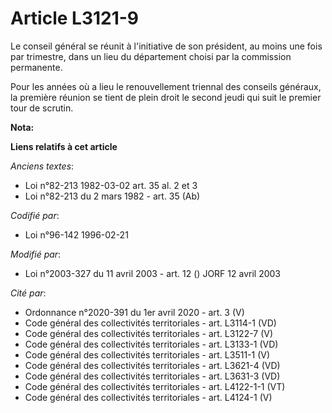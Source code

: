 # Article L3121-9

Le conseil général se réunit à l'initiative de son président, au moins une fois par trimestre, dans un lieu du département
choisi par la commission permanente.

Pour les années où a lieu le renouvellement triennal des conseils généraux, la première réunion se tient de plein droit le
second jeudi qui suit le premier tour de scrutin.

**Nota:**



**Liens relatifs à cet article**

_Anciens textes_:

  - Loi n°82-213 1982-03-02 art. 35 al. 2 et 3
  - Loi n°82-213 du 2 mars 1982 - art. 35 (Ab)

_Codifié par_:

  - Loi n°96-142 1996-02-21

_Modifié par_:

  - Loi n°2003-327 du 11 avril 2003 - art. 12 () JORF 12 avril 2003

_Cité par_:

  - Ordonnance n°2020-391 du 1er avril 2020 - art. 3 (V)
  - Code général des collectivités territoriales - art. L3114-1 (VD)
  - Code général des collectivités territoriales - art. L3122-7 (V)
  - Code général des collectivités territoriales - art. L3133-1 (VD)
  - Code général des collectivités territoriales - art. L3511-1 (V)
  - Code général des collectivités territoriales - art. L3621-4 (VD)
  - Code général des collectivités territoriales - art. L3631-3 (VD)
  - Code général des collectivités territoriales - art. L4122-1-1 (VT)
  - Code général des collectivités territoriales - art. L4124-1 (V)
